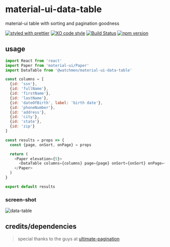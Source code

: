 # material-ui-data-table

material-ui table with sorting and pagination goodness

[![styled with prettier](https://img.shields.io/badge/styled_with-prettier-ff69b4.svg)](https://github.com/prettier/prettier)
[![XO code style](https://img.shields.io/badge/code_style-XO-5ed9c7.svg)](https://github.com/sindresorhus/xo)
[![Build Status](https://travis-ci.org/the-watchmen/material-ui-data-table.svg?branch=master)](https://travis-ci.org/the-watchmen/material-ui-data-table)
[![npm version](https://img.shields.io/npm/v/@watchmen/material-ui-data-table.svg)](https://img.shields.io/npm/v/@watchmen/material-ui-data-table.svg)

## usage

```js
import React from 'react'
import Paper from 'material-ui/Paper'
import DataTable from '@watchmen/material-ui-data-table'

const columns = [
  {id: 'ssn'},
  {id: 'fullName'},
  {id: 'firstName'},
  {id: 'lastName'},
  {id: 'dateOfBirth', label: 'birth date'},
  {id: 'phoneNumber'},
  {id: 'address'},
  {id: 'city'},
  {id: 'state'},
  {id: 'zip'}
]

const results = props => {
  const {page, onSort, onPage} = props

  return (
    <Paper elevation={5}>
      <DataTable columns={columns} page={page} onSort={onSort} onPage={onPage} />
    </Paper>
  )
}

export default results
```

### screen-shot

![data-table](./image/data-table.png)

## credits/dependencies

> special thanks to the guys at [ultimate-pagination](https://github.com/ultimate-pagination/react-ultimate-pagination-material-ui)
